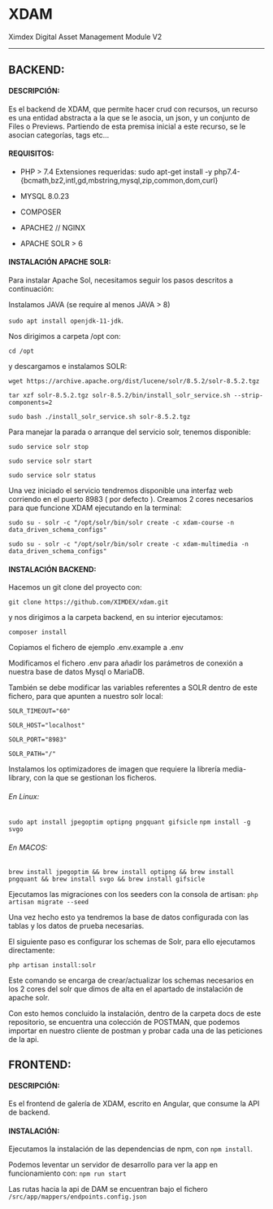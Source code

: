 # XDAM
Ximdex Digital Asset Management Module V2

------------

## BACKEND:
#### 	DESCRIPCIÓN:
Es el backend de XDAM, que permite hacer crud con recursos, un recurso es una entidad abstracta a la que se le asocia, un json, y un conjunto de Files o Previews.
Partiendo de esta premisa inicial a este recurso, se le asocian categorías, tags etc...

####	REQUISITOS:
- PHP > 7.4
  Extensiones requeridas:
  sudo apt-get install -y php7.4-{bcmath,bz2,intl,gd,mbstring,mysql,zip,common,dom,curl}

- MYSQL 8.0.23
- COMPOSER
- APACHE2 // NGINX
- APACHE SOLR > 6

####	INSTALACIÓN APACHE SOLR:

Para instalar Apache Sol, necesitamos seguir los pasos descritos a continuación:

Instalamos JAVA (se require al menos JAVA > 8)

`sudo apt install openjdk-11-jdk`.

Nos dirigimos a carpeta /opt con:

`cd /opt`

y descargamos e instalamos SOLR:

`wget https://archive.apache.org/dist/lucene/solr/8.5.2/solr-8.5.2.tgz`

`tar xzf solr-8.5.2.tgz solr-8.5.2/bin/install_solr_service.sh --strip-components=2`

`sudo bash ./install_solr_service.sh solr-8.5.2.tgz`

Para manejar la parada o arranque del servicio solr, tenemos disponible:

`sudo service solr stop`

`sudo service solr start`

`sudo service solr status`

Una vez iniciado el servicio tendremos disponible una interfaz web corriendo en el puerto 8983 ( por defecto ).
Creamos 2 cores necesarios para que funcione XDAM ejecutando en la terminal:
	
`sudo su - solr -c "/opt/solr/bin/solr create -c xdam-course -n data_driven_schema_configs"`

`sudo su - solr -c "/opt/solr/bin/solr create -c xdam-multimedia -n data_driven_schema_configs"`

#### 	INSTALACIÓN BACKEND:

Hacemos un git clone del proyecto con:

`git clone https://github.com/XIMDEX/xdam.git`

y nos dirigimos a la carpeta backend, en su interior ejecutamos:

`composer install`

Copiamos el fichero de ejemplo .env.example a .env

Modificamos el fichero .env para añadir los parámetros de conexión a nuestra base de datos Mysql o MariaDB.

También se debe modificar las variables referentes a SOLR dentro de este fichero, para que apunten a nuestro solr local:

`SOLR_TIMEOUT="60"`

`SOLR_HOST="localhost"`

`SOLR_PORT="8983"`

`SOLR_PATH="/"`

Instalamos los optimizadores de imagen que requiere la librería media-library, con la que se gestionan los ficheros.

###### En Linux:
`sudo apt install jpegoptim optipng pngquant gifsicle`
`npm install -g svgo`

###### En MACOS:
`brew install jpegoptim &&
brew install optipng &&
brew install pngquant &&
brew install svgo &&
brew install gifsicle`

Ejecutamos las migraciones con los seeders con la consola de artisan:
`php artisan migrate --seed`

Una vez hecho esto ya tendremos la base de datos configurada con las tablas y los datos de prueba necesarias.

El siguiente paso es configurar los schemas de Solr, para ello ejecutamos directamente:

`php artisan install:solr`

Este comando se encarga de crear/actualizar los schemas necesarios en los 2 cores del solr que dimos de alta en el apartado de instalación de apache solr.

Con esto hemos concluido la instalación, dentro de la carpeta docs de este repositorio, se encuentra una colección de POSTMAN, que podemos importar en nuestro cliente de postman y probar cada una de las peticiones de la api.

## FRONTEND:
#### 	DESCRIPCIÓN:
Es el frontend de galería de XDAM, escrito en Angular, que consume la API de backend.
#### 	INSTALACIÓN:
Ejecutamos la instalación de las dependencias de npm, con `npm install`.

Podemos leventar un servidor de desarrollo para ver la app en funcionamiento con:
`npm run start`

Las rutas hacia la api de DAM se encuentran bajo el fichero
`/src/app/mappers/endpoints.config.json`
